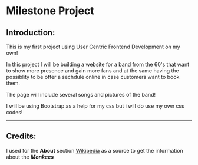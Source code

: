 # Milestone Project

## Introduction:

This is my first project using User Centric Frontend Development on my own!

In this project I will be building a website for a band from the 60's that want to show more presence and gain more fans and at the same having the possiblity to be offer a sechdule online in case 
customers want to book them. 

The page will include several songs and pictures of the band!

I will be using Bootstrap as a help for my css but i will do use my own css codes!






















---


## Credits: 

I used for the **About** section [Wikipedia](wikipedia.com) as a source to get the information about the **_Monkees_**